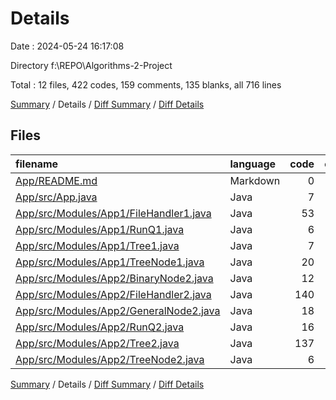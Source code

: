 # Details

Date : 2024-05-24 16:17:08

Directory f:\\REPO\\Algorithms-2-Project

Total : 12 files,  422 codes, 159 comments, 135 blanks, all 716 lines

[Summary](results.md) / Details / [Diff Summary](diff.md) / [Diff Details](diff-details.md)

## Files
| filename | language | code | comment | blank | total |
| :--- | :--- | ---: | ---: | ---: | ---: |
| [App/README.md](/App/README.md) | Markdown | 0 | 0 | 1 | 1 |
| [App/src/App.java](/App/src/App.java) | Java | 7 | 2 | 2 | 11 |
| [App/src/Modules/App1/FileHandler1.java](/App/src/Modules/App1/FileHandler1.java) | Java | 53 | 13 | 16 | 82 |
| [App/src/Modules/App1/RunQ1.java](/App/src/Modules/App1/RunQ1.java) | Java | 6 | 0 | 3 | 9 |
| [App/src/Modules/App1/Tree1.java](/App/src/Modules/App1/Tree1.java) | Java | 7 | 0 | 4 | 11 |
| [App/src/Modules/App1/TreeNode1.java](/App/src/Modules/App1/TreeNode1.java) | Java | 20 | 0 | 5 | 25 |
| [App/src/Modules/App2/BinaryNode2.java](/App/src/Modules/App2/BinaryNode2.java) | Java | 12 | 0 | 2 | 14 |
| [App/src/Modules/App2/FileHandler2.java](/App/src/Modules/App2/FileHandler2.java) | Java | 140 | 15 | 23 | 178 |
| [App/src/Modules/App2/GeneralNode2.java](/App/src/Modules/App2/GeneralNode2.java) | Java | 18 | 0 | 5 | 23 |
| [App/src/Modules/App2/RunQ2.java](/App/src/Modules/App2/RunQ2.java) | Java | 16 | 2 | 8 | 26 |
| [App/src/Modules/App2/Tree2.java](/App/src/Modules/App2/Tree2.java) | Java | 137 | 127 | 63 | 327 |
| [App/src/Modules/App2/TreeNode2.java](/App/src/Modules/App2/TreeNode2.java) | Java | 6 | 0 | 3 | 9 |

[Summary](results.md) / Details / [Diff Summary](diff.md) / [Diff Details](diff-details.md)